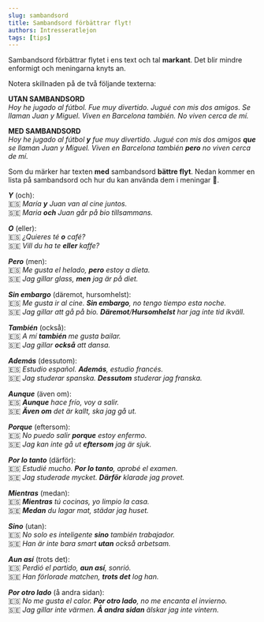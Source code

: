```yaml
---
slug: sambandsord
title: Sambandsord förbättrar flyt!
authors: Intresseratlejon
tags: [tips]
---
```


Sambandsord förbättrar flytet i ens text och tal **markant**. Det blir mindre enformigt och meningarna knyts an. 

<!--truncate-->

Notera skillnaden på de två följande texterna:

**UTAN SAMBANDSORD**     
*Hoy he jugado al fútbol. Fue muy divertido. Jugué con mis dos amigos. Se llaman Juan y Miguel. Viven en Barcelona también. No viven cerca de mí.*

**MED SAMBANDSORD**    
*Hoy he jugado al fútbol **y** fue muy divertido. Jugué con mis dos amigos **que** se llaman Juan y Miguel. Viven en Barcelona también **pero** no viven cerca de mí.*

Som du märker har texten **med** sambandsord **bättre flyt**. Nedan kommer en lista på sambandsord och hur du kan använda dem i meningar 🤩.

***Y*** (och):     
🇪🇸 *María **y** Juan van al cine juntos.*     
🇸🇪 *Maria **och** Juan går på bio tillsammans.*

***O*** (eller):     
🇪🇸 *¿Quieres té **o** café?*     
🇸🇪 *Vill du ha te **eller** kaffe?*    

***Pero*** (men):    
🇪🇸 *Me gusta el helado, **pero** estoy a dieta.*    
🇸🇪 *Jag gillar glass, **men** jag är på diet.*    

***Sin embargo*** (däremot, hursomhelst):    
🇪🇸 *Me gusta ir al cine. **Sin embargo**, no tengo tiempo esta noche.*     
🇸🇪 *Jag gillar att gå på bio. **Däremot**/**Hursomhelst** har jag inte tid ikväll.*     

***También*** (också):    
🇪🇸 *A mí **también** me gusta bailar.*     
🇸🇪 *Jag gillar **också** att dansa.*    

***Además*** (dessutom):     
🇪🇸 *Estudio español. **Además**, estudio francés.*      
🇸🇪 *Jag studerar spanska. **Dessutom** studerar jag franska.*     

***Aunque*** (även om):    
🇪🇸 ***Aunque** hace frío, voy a salir.*     
🇸🇪 ***Även om** det är kallt, ska jag gå ut.*    

***Porque*** (eftersom):    
🇪🇸 *No puedo salir **porque** estoy enfermo.*     
🇸🇪 *Jag kan inte gå ut **eftersom** jag är sjuk.*     

***Por lo tanto*** (därför):    
🇪🇸 *Estudié mucho. **Por lo tanto**, aprobé el examen.*    
🇸🇪 *Jag studerade mycket. **Därför** klarade jag provet.*    

***Mientras*** (medan):    
🇪🇸 ***Mientras** tú cocinas, yo limpio la casa.*    
🇸🇪 ***Medan** du lagar mat, städar jag huset.*        

***Sino*** (utan):    
🇪🇸 *No solo es inteligente **sino** también trabajador.*    
🇸🇪 *Han är inte bara smart **utan** också arbetsam.*    

***Aun así*** (trots det):    
🇪🇸 *Perdió el partido, **aun así**, sonrió.*     
🇸🇪 *Han förlorade matchen, **trots det** log han.*    

***Por otro lado*** (å andra sidan):    
🇪🇸 *No me gusta el calor. **Por otro lado**, no me encanta el invierno.*    
🇸🇪 *Jag gillar inte värmen. **Å andra sidan** älskar jag inte vintern.*    
